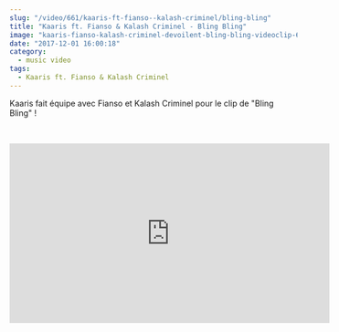 ```yaml
--- 
slug: "/video/661/kaaris-ft-fianso--kalash-criminel/bling-bling"
title: "Kaaris ft. Fianso & Kalash Criminel - Bling Bling"
image: "kaaris-fianso-kalash-criminel-devoilent-bling-bling-videoclip-649.jpg"
date: "2017-12-01 16:00:18"
category:
  - music video
tags:
  - Kaaris ft. Fianso & Kalash Criminel
---
```

<p>Kaaris fait équipe avec Fianso et Kalash Criminel pour le clip de "Bling Bling" !</p><br/><p><iframe width="560" height="315" src="https://www.youtube.com/embed/eRsRIgepQtM" frameborder="0" allowfullscreen></iframe></p>
